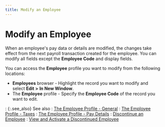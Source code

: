 ```yaml
---
title: Modify an Employee
---
```


# Modify an Employee 


When an employee's pay data or details are modified, the changes take  effect from the next payroll transaction created for the employee. You  can modify all fields except the **Employee 
 Code** and display fields.


You can access the **Employee**  profile you want to modify from the following locations:

- **Employees**  browser - Highlight the record you want to modify and select **Edit 
 &gt;** **In New Window**.
- The **Employee**  profile - Specify the **Employee Code**  of the record you want to edit.

: {:.see_also}
See also
: [The Employee  Profile - General]({{site.prl_baseurl}}/misc/the_employee_profile_general.html)
: [The Employee  Profile - Taxes]({{site.prl_baseurl}}/misc/the_employee_profile_taxes.html)
: [The  Employee Profile - Pay Details]({{site.prl_baseurl}}/misc/the_employee_profile_pay_details.html)
: [Discontinue  an Employee]({{site.prl_baseurl}}/setup/employees/creating-an-employee/discontinuing_an_employee_information.html)
: [View  and Activate a Discontinued Employee ]({{site.prl_baseurl}}/setup/employees/creating-an-employee/view_and_activate_a_discontinued_employee_information.html)
